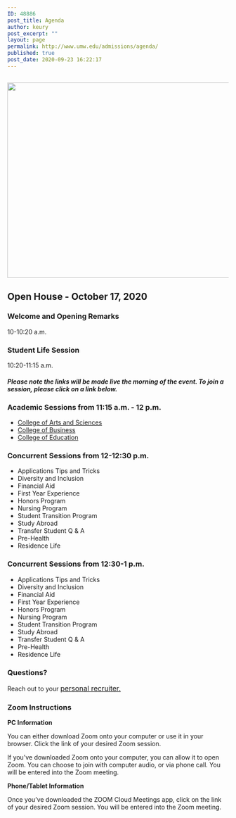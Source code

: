 ```yaml
---
ID: 48886
post_title: Agenda
author: keury
post_excerpt: ""
layout: page
permalink: http://www.umw.edu/admissions/agenda/
published: true
post_date: 2020-09-23 16:22:17
---
```

<h2><img class="aligncenter size-page-feature wp-image-48887" src="http://www.umw.edu/admissions/wp-content/uploads/sites/6/2020/09/Lee-Hall-Sept-2020-1140x460.jpg" alt="" width="1100" height="444" /></h2>
<h2>Open House - October 17, 2020</h2>
<h3><strong>Welcome and Opening Remarks
</strong></h3>
10-10:20 a.m.
<h3><strong>Student Life Session
</strong></h3>
10:20-11:15 a.m.
<h4><em>Please note the links will be made live the morning of the event. To join a session, please click on a link below. </em></h4>
<h3><strong>Academic Sessions from 11:15 a.m. - 12 p.m.</strong></h3>
<ul>
 	<li><a href="https://umw-sso.zoom.us/j/87483692324?pwd=SFg2a3hheFJiZ2M4dmVVVkFGZUc5Zz09">College of Arts and Sciences</a></li>
 	<li><a href="https://umw-sso.zoom.us/j/85414576236?pwd=WWh3Q1VRb0VjUUZqdkVtUFRZQmZNdz09">College of Business</a></li>
 	<li><a href="https://umw-sso.zoom.us/j/83929861501?pwd=RW8ybUtKRnQxYW1sMEEvVkVqOEx1dz09">College of Education</a></li>
</ul>
<h3><strong>Concurrent Sessions from 12-12:30 p.m.</strong></h3>
<ul>
 	<li>Applications Tips and Tricks</li>
 	<li>Diversity and Inclusion</li>
 	<li>Financial Aid</li>
 	<li>First Year Experience</li>
 	<li>Honors Program</li>
 	<li>Nursing Program</li>
 	<li>Student Transition Program</li>
 	<li>Study Abroad</li>
 	<li>Transfer Student Q &amp; A</li>
 	<li>Pre-Health</li>
 	<li>Residence Life</li>
</ul>
<h3><strong>Concurrent Sessions from 12:30-1 p.m.</strong></h3>
<ul>
 	<li>Applications Tips and Tricks</li>
 	<li>Diversity and Inclusion</li>
 	<li>Financial Aid</li>
 	<li>First Year Experience</li>
 	<li>Honors Program</li>
 	<li>Nursing Program</li>
 	<li>Student Transition Program</li>
 	<li>Study Abroad</li>
 	<li>Transfer Student Q &amp; A</li>
 	<li>Pre-Health</li>
 	<li>Residence Life</li>
</ul>
<h3>Questions?</h3>
Reach out to your <a style="font-size: 16px" href="https://www.umw.edu/admissions/meet-us/">personal recruiter.</a>
<h3>Zoom Instructions</h3>
<strong>PC Information</strong>

You can either download Zoom onto your computer or use it in your browser. Click the link of your desired Zoom session.

If you’ve downloaded Zoom onto your computer, you can allow it to open Zoom. You can choose to join with computer audio, or via phone call. You will be entered into the Zoom meeting.

<strong>Phone/Tablet Information</strong>

Once you’ve downloaded the ZOOM Cloud Meetings app, click on the link of your desired Zoom session. You will be entered into the Zoom meeting.